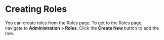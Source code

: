 [title]: # (Creating Roles)
[tags]: # (Roles)
[priority]: #

# Creating Roles

You can create roles from the Roles page. To get to the Roles page, navigate to **Administration > Roles**. Click the **Create New** button to add the role.

